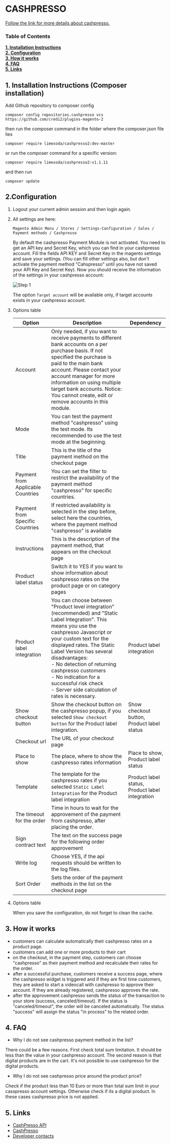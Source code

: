 # CASHPRESSO 
 [Follow the link for more details about cashpresso.](https://www.cashpresso.com/)
 
### Table of Contents
**[1. Installation Instructions](#installation-instructions)**<br>
**[2. Configuration](#configuration)**<br>
**[3. How it works](#howto)**<br>
**[4. FAQ](#faq)**<br>
**[5. Links](#links)**<br>

## 1. Installation Instructions (Composer installation)
Add Github repository to composer config

	composer config repositories.cashpresso vcs https://github.com/credi2/plugins-magento-2

then run the composer command in the folder where the composer.json file lies

	composer require limesoda/cashpresso2:dev-master
	
or run the composer command for a specific version:

    composer require limesoda/cashpresso2:v1.1.11

	
and then run 

    composer update

## 2.Configuration

1. Logout your current admin session and then login again.
2. All settings are here: 
    
    ```Magento Admin Menu / Stores / Settings-Configuration / Sales / Payment methods / Cashpresso```
    
   By default the cashpresso Payment Module is not activated. You need to get an API key and Secret Key, which you can find in your cashpresso account.
   Fill the fields API KEY and Secret Key in the magento settings and save your settings. (You can fill other settings also, but don't activate the payment method "Cahspresso" until you have not saved your API Key and Secret Key).
   Now you should receive the information of the settings in your cashpresso account:
   
   ![Step 1](configuration.png)
   
   The option ```Target account``` will be available only, if target accounts exists in your cashpresso account. 
    
3. Options table 
  
   Option | Description | Dependency
   ------ | ----------- | ---
   Account | Only needed, if you want to receive payments to different bank accounts on a per purchase basis. If not specified the purchase is paid to the main bank account. Please contact your account manager for more information on using multiple target bank accounts. Notice: You cannot create, edit or remove accounts in this module. |
   Mode | You can test the payment method "cashpresso" using the test mode. Its recommended to use the test mode at the beginning. |
   Title | This is the title of the payment method on the checkout page |
   Payment from Applicable Countries | You can set the filter to restrict the availability of the payment method "cashpresso" for specific countries. |
   Payment from Specific Countries | If restricted availability is selected in the step before, select here the countries, where the payment method "cashpresso" is available | 
   Instructions | This is the description of the payment method, that appears on the checkout page |
   Product label status | Switch it to YES if you want to show information about cashpresso rates on the product page or on category pages |
   Product label integration | You can choose between "Product level integration" (recommended) and "Static Label Integration". This means you use the cashpresso Javascript or your custom text for the displayed rates. The Static Label Version has several disadvantages: <br> - No detection of returning cashpresso customers <br> - No indication for a successful risk check <br> - Server side calculation of rates is necessary. | Product label integration
   Show checkout button | Show the checkout button on the cashpresso popup, if you selected ```Show checkout button``` for the Product label integration. | Show checkout button, Product label status
   Checkout url | The URL of your checkout page |
   Place to show | The place, where to show the cashpresso rates information | Place to show, Product label status  
   Template | The template for the cashpresso rates if you selected ```Static Label Integration``` for the Product label integration | Product label status, Product label integration
   The timeout for the order | Time in hours to wait for the approvement of the payment from cashpresso, after placing the order. |
   Sign contract text | The text on the success page for the following order approvement |
   Write log | Choose YES, if the api requests should be written to the log files. |
   Sort Order | Sets the order of the payment methods in the list on the checkout page| 

3. Options table

    When you save the configuration, do not forget to clean the cache.
    
## 3. How it works

- customers can calculate automatically their cashpresso rates on a product page. 
- customers can add one or more products to their cart 
- on the checkout, in the payment step, customers can choose "cashpresso" as their payment method and recalculate their rates for the order.
- after a successful purchase, customers receive a success page, where the cashpresso widget is triggered and if they are first time customers, they are asked to start a videocall with cashpresso to approve their account. If they are already registered, cashpresso approves the rate.
- after the approvement cashpresso sends the status of the transaction to your store (success, canceled/timeout). If the status is "canceled/timeout", the order will be canceled automatically. The status "success" will assign the status "in process" to the related order.

## 4. FAQ

 - Why I do not see cashpresso payment method in the list?
 
There could be a few reasons. First check total sum limitation. It should be less than the value in your cashpresso account.
The second reason is that digital products are in the cart. It's not possible to use cashpresso for the digital products.

 - Why I do not see cashpresso price around the product price?
 
Check if the product less than 10 Euro or more than total sum limit in your casspresso account settings. Otherwise check if its a digital product. In these cases cashpresso price is not applied. 
  

## 5. Links
 - [CashPresso API](https://test.cashpresso.com/urlreferral/api/ecommerce/v2?1)
 - [CashPresso](https://www.cashpresso.com/)
 - [Developer contacts](https://www.kawa-commerce.com/kontakt/)
